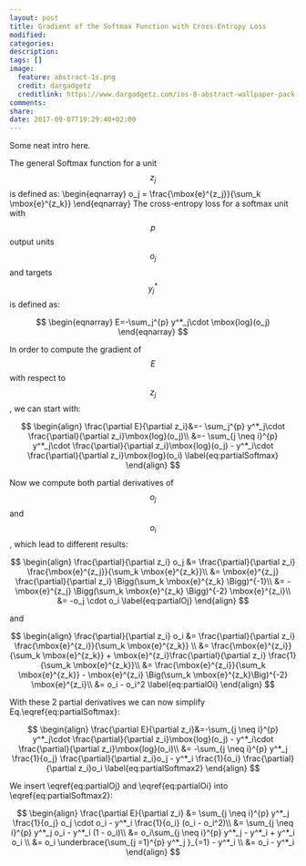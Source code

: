 ```yaml
---
layout: post
title: Gradient of the Softmax Function with Cross-Entropy Loss
modified:
categories:
description:
tags: []
image:
  feature: abstract-1s.png
  credit: dargadgetz
  creditlink: https://www.dargadgetz.com/ios-8-abstract-wallpaper-pack-for-iphone-5s-5c-and-ipod-touch-retina/
comments:
share:
date: 2017-09-07T19:29:40+02:00
---
```


Some neat intro here.

The general Softmax function for a unit $$z_j$$ is defined as:
\begin{eqnarray}
o_j = \frac{\mbox{e}^{z_j}}{\sum_k \mbox{e}^{z_k}}
\end{eqnarray}
The cross-entropy loss for a softmax unit with $$p$$ output units $$o_j$$ and targets $$y^*_j$$ is defined as:

$$
\begin{eqnarray}
E=-\sum_j^{p} y^*_j\cdot \mbox{log}(o_j)
\end{eqnarray}
$$

In order to compute the gradient of $$E$$ with respect to $$z_j$$, we can start with:

$$
\begin{align}
\frac{\partial E}{\partial z_i}&=- \sum_j^{p} y^*_j\cdot  \frac{\partial}{\partial z_i}\mbox{log}(o_j)\\
&=- \sum_{j \neq i}^{p} y^*_j\cdot  \frac{\partial}{\partial z_i}\mbox{log}(o_j) - y^*_i\cdot  \frac{\partial}{\partial z_i}\mbox{log}(o_i)
\label{eq:partialSoftmax}
\end{align}
$$

Now we compute both partial derivatives of $$o_j$$ and $$o_i$$, which lead to different results:

$$
\begin{align}
  \frac{\partial}{\partial z_i} o_j &= \frac{\partial}{\partial z_i} \frac{\mbox{e}^{z_j}}{\sum_k \mbox{e}^{z_k}}\\
  &= \mbox{e}^{z_j} \frac{\partial}{\partial z_i} \Bigg(\sum_k \mbox{e}^{z_k} \Bigg)^{-1}\\
  &= -\mbox{e}^{z_j} \Bigg(\sum_k \mbox{e}^{z_k} \Bigg)^{-2} \mbox{e}^{z_i}\\
  &= -o_j \cdot o_i
  \label{eq:partialOj}
\end{align}
$$

and

$$
\begin{align}
  \frac{\partial}{\partial z_i} o_i &= \frac{\partial}{\partial z_i} \frac{\mbox{e}^{z_i}}{\sum_k \mbox{e}^{z_k}} \\
  &= \frac{\mbox{e}^{z_i}}{\sum_k \mbox{e}^{z_k}} + \mbox{e}^{z_i}\frac{\partial}{\partial z_i} \frac{1}{\sum_k \mbox{e}^{z_k}}\\
  &= \frac{\mbox{e}^{z_i}}{\sum_k \mbox{e}^{z_k}} - \mbox{e}^{z_i} \Big(\sum_k \mbox{e}^{z_k}\Big)^{-2} \mbox{e}^{z_i}\\
  &= o_i - o_i^2
  \label{eq:partialOi}
\end{align}
$$

With  these 2 partial derivatives we can now simplify Eq.\eqref{eq:partialSoftmax}:

$$
\begin{align}
\frac{\partial E}{\partial z_i}&=-\sum_{j \neq i}^{p} y^*_j\cdot  \frac{\partial}{\partial z_i}\mbox{log}(o_j) - y^*_i\cdot  \frac{\partial}{\partial z_i}\mbox{log}(o_i)\\
&= -\sum_{j \neq i}^{p} y^*_j \frac{1}{o_j} \frac{\partial}{\partial z_i}o_j - y^*_i \frac{1}{o_i} \frac{\partial}{\partial z_i}o_i
\label{eq:partialSoftmax2}
\end{align}
$$

We insert \eqref{eq:partialOj} and \eqref{eq:partialOi} into \eqref{eq:partialSoftmax2}:

$$
\begin{align}
\frac{\partial E}{\partial z_i}
&= \sum_{j \neq i}^{p} y^*_j \frac{1}{o_j} o_j \cdot o_i - y^*_i \frac{1}{o_i} (o_i - o_i^2)\\
&= \sum_{j \neq i}^{p} y^*_j   o_i - y^*_i  (1 - o_i)\\
&= o_i\sum_{j \neq i}^{p} y^*_j    - y^*_i   + y^*_i  o_i \\
&= o_i \underbrace{\sum_{j =1}^{p} y^*_j }_{=1}   - y^*_i  \\
&= o_i  - y^*_i
\end{align}
$$
